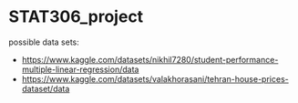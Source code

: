 # STAT306_project

possible data sets:

-   <https://www.kaggle.com/datasets/nikhil7280/student-performance-multiple-linear-regression/data>
-   <https://www.kaggle.com/datasets/valakhorasani/tehran-house-prices-dataset/data>
